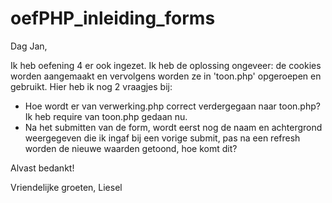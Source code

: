 # oefPHP_inleiding_forms


Dag Jan, 

Ik heb oefening 4 er ook ingezet. Ik heb de oplossing ongeveer: de cookies worden aangemaakt en vervolgens worden ze in 'toon.php' opgeroepen en gebruikt. Hier heb ik nog 2 vraagjes bij:
- Hoe wordt er van verwerking.php correct verdergegaan naar toon.php? Ik heb require van toon.php gedaan nu.
- Na het submitten van de form, wordt eerst nog de naam en achtergrond weergegeven die ik ingaf bij een vorige submit, pas na een refresh worden de nieuwe waarden getoond, hoe komt dit?

Alvast bedankt!

Vriendelijke groeten, 
Liesel 
